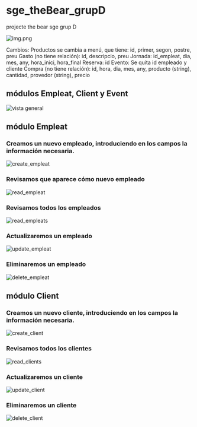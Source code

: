 # sge_theBear_grupD
projecte the bear sge grup D

![img.png](img.png)

Cambios: 
Productos se cambia a menú, que tiene: id, primer, segon, postre, preu
Gasto (no tiene relación): id, descripcio, preu
Jornada: id_empleat, dia, mes, any, hora_inici, hora_final
Reserva: id
Evento: Se quita id empleado y cliente
Compra (no tiene relación): id, hora, dia, mes, any, producto (string), cantidad, provedor (string), precio

## módulos Empleat, Client y Event

![vista general](./pics_Jose/1.png)

## módulo Empleat

### Creamos un nuevo empleado, introduciendo en los campos la información necesaria.
![create_empleat](./pics_Jose/3-create_empleat.png)

### Revisamos que aparece cómo nuevo empleado
![read_empleat](./pics_Jose/5-read_empleat.png)

### Revisamos todos los empleados
![read_empleats](./pics_Jose/2a-read_empleats.png)

### Actualizaremos un empleado
![update_empleat](./pics_Jose/4-update_empleat.png)

### Eliminaremos un empleado
![delete_empleat](./pics_Jose/6-delete_empleat.png)

## módulo Client

### Creamos un nuevo cliente, introduciendo en los campos la información necesaria.
![create_client](./pics_Jose/7-create_client.png)

### Revisamos todos los clientes
![read_clients](./pics_Jose/8-read_clients.png)

### Actualizaremos un cliente
![update_client](./pics_Jose/9-update_client.png)

### Eliminaremos un cliente
![delete_client](./pics_Jose/10_delete_client.png)